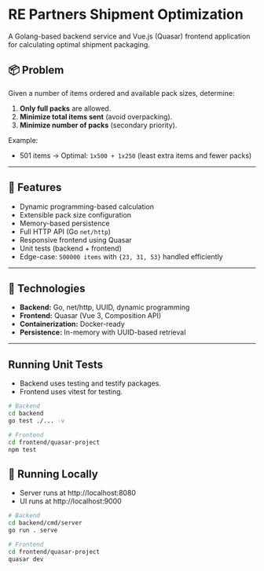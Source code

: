 # RE Partners Shipment Optimization

A Golang-based backend service and Vue.js (Quasar) frontend application for calculating optimal shipment packaging.

## 📦 Problem

Given a number of items ordered and available pack sizes, determine:
1. **Only full packs** are allowed.
2. **Minimize total items sent** (avoid overpacking).
3. **Minimize number of packs** (secondary priority).

Example:
- 501 items → Optimal: `1x500 + 1x250` (least extra items and fewer packs)

---

## 🧪 Features

- Dynamic programming-based calculation
- Extensible pack size configuration
- Memory-based persistence
- Full HTTP API (Go `net/http`)
- Responsive frontend using Quasar
- Unit tests (backend + frontend)
- Edge-case: `500000 items` with `{23, 31, 53}` handled efficiently

---

## 🧰 Technologies

- **Backend:** Go, net/http, UUID, dynamic programming
- **Frontend:** Quasar (Vue 3, Composition API)
- **Containerization:** Docker-ready
- **Persistence:** In-memory with UUID-based retrieval

---

## Running Unit Tests

- Backend uses testing and testify packages.
- Frontend uses vitest for testing.

```bash
# Backend
cd backend
go test ./... -v

# Frontend
cd frontend/quasar-project
npm test
``` 

## 🚀 Running Locally

- Server runs at http://localhost:8080
- UI runs at http://localhost:9000

```bash
# Backend
cd backend/cmd/server
go run . serve

# Frontend
cd frontend/quasar-project
quasar dev
```
